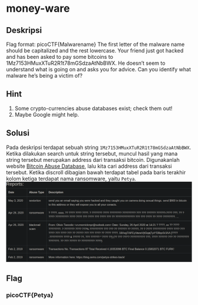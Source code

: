 # money-ware

## Deskripsi
Flag format: picoCTF{Malwarename}
The first letter of the malware name should be capitalized and the rest lowercase.
Your friend just got hacked and has been asked to pay some bitcoins to 1Mz7153HMuxXTuR2R1t78mGSdzaAtNbBWX. He doesn’t seem to understand what is going on and asks you for advice. Can you identify what malware he’s being a victim of?

## Hint
1. Some crypto-currencies abuse databases exist; check them out!
2. Maybe Google might help. 

## Solusi
Pada deskripsi terdapat sebuah string `1Mz7153HMuxXTuR2R1t78mGSdzaAtNbBWX`. Ketika dilakukan search untuk string tersebut, muncul hasil yang mana string tersebut merupakan address dari transaksi bitcoin. Digunakanlah website [Bitcoin Abuse Database](https://www.bitcoinabuse.com/), lalu kita cari address dari transaksi tersebut. Ketika discroll dibagian bawah terdapat tabel pada baris terakhir kolom ketiga terdapat nama ransomware, yaitu `Petya`.
![Tabel Reports](ransomware.png)

## Flag
### picoCTF{Petya}
